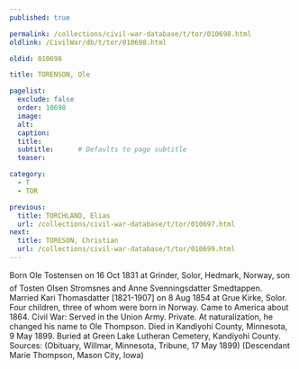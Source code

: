 ```yaml
---
published: true

permalink: /collections/civil-war-database/t/tor/010698.html
oldlink: /CivilWar/db/t/tor/010698.html

oldid: 010698

title: TORENSON, Ole

pagelist:
  exclude: false
  order: 10698
  image: 
  alt:
  caption:
  title:
  subtitle:      # Defaults to page subtitle
  teaser:

category: 
  - T 
  - TOR

previous:
  title: TORCHLAND, Elias
  url: /collections/civil-war-database/t/tor/010697.html  
next:
  title: TORESON, Christian
  url: /collections/civil-war-database/t/tor/010699.html   
---
```

Born &#147;Ole Tostensen&#148; on 16 Oct 1831 at Grinder, Solor, Hedmark, Norway, son of Tosten Olsen Stromsnes and Anne Svenningsdatter Smedtappen. Married Kari Thomasdatter [1821-1907] on 8 Aug 1854 at Grue Kirke, Solor. Four children, three of whom were born in Norway. Came to America about 1864. Civil War: Served in the Union Army. Private. At naturalization, he changed his name to Ole Thompson. Died in Kandiyohi County, Minnesota, 9 May 1899. Buried at Green Lake Lutheran Cemetery, Kandiyohi County. Sources: (Obituary, Willmar, Minnesota, Tribune, 17 May 1899) (Descendant Marie Thompson, Mason City, Iowa)